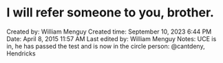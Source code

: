 # I will refer someone to you, brother.

Created by: William Menguy
Created time: September 10, 2023 6:44 PM
Date: April 8, 2015 11:57 AM
Last edited by: William Menguy
Notes: UCE is in, he has passed the test and is now in the circle
person: @cantdeny, Hendricks